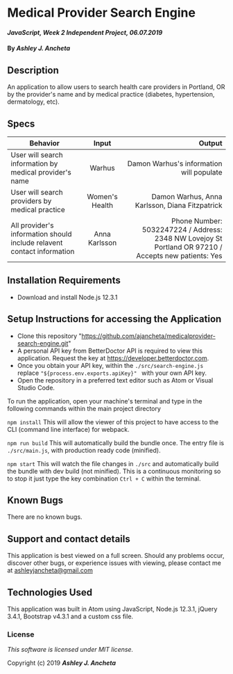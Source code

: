 # Medical Provider Search Engine

#### _JavaScript, Week 2 Independent Project, *06.07.2019*_

#### By _Ashley J. Ancheta_

## Description
An application to allow users to search health care providers in Portland, OR by the provider's name and by medical practice (diabetes, hypertension, dermatology, etc).

## Specs
| Behavior | Input | Output |
| ------------- |:-------------:| -----:|
| User will search information by medical provider's name | Warhus | Damon Warhus's information will populate |
| User will search providers by medical practice | Women's Health | Damon Warhus, Anna Karlsson, Diana Fitzpatrick | 
| All provider's information should include relavent contact information | Anna Karlsson | Phone Number: 5032247224 / Address: 2348 NW Lovejoy St Portland OR 97210 / Accepts new patients: Yes |

## Installation Requirements
* Download and install Node.js 12.3.1

## Setup Instructions for accessing the Application
* Clone this repository "https://github.com/ajancheta/medicalprovider-search-engine.git"
* A personal API key from BetterDoctor API is required to view this application. Request the key at https://developer.betterdoctor.com.
* Once you obtain your API key, within the `./src/search-engine.js` replace `"${process.env.exports.apiKey}" ` with your own API key.
* Open the repository in a preferred text editor such as Atom or Visual Studio Code.

To run the application, open your machine's terminal and type in the following commands within the main project directory

`npm install` This will allow the viewer of this project to have access to the CLI (command line interface) for webpack.

`npm run build`
This will automatically build the bundle once. The entry file is `./src/main.js`, with production ready code (minified).

`npm start`
This will watch the file changes in `./src` and automatically build the bundle with dev build (not minified). This is a continuous monitoring so to stop it just type the key combination `Ctrl + C` within the terminal.

## Known Bugs
There are no known bugs.

## Support and contact details
This application is best viewed on a full screen. Should any problems occur, discover other bugs, or experience issues with viewing, please contact me at ashleyjancheta@gmail.com

## Technologies Used
This application was built in Atom using JavaScript, Node.js 12.3.1, jQuery 3.4.1, Bootstrap v4.3.1 and a custom css file.

### License

*This software is licensed under MIT license.*

Copyright (c) 2019 **_Ashley J. Ancheta_**
